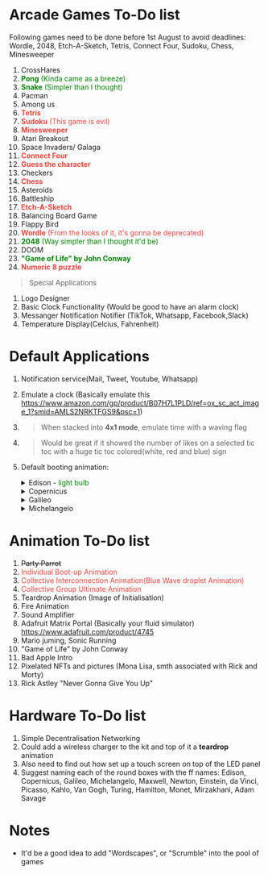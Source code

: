 # Arcade Games To-Do list

Following games need to be done before 1st August to avoid deadlines: Wordle, 2048, Etch-A-Sketch, Tetris, Connect Four, Sudoku, Chess, Minesweeper

1. CrossHares 
1. <span style="color: green">**Pong**  (Kinda came as a breeze)</span>
1. <span style="color: green">**Snake** (Simpler than I thought)</span>
1. Pacman
1. Among us
1. <span style="color: #ed463e">**Tetris**</span>
1. <span style="color: #ed463e">**Sudoku** (This game is evil)</span>
1. <span style="color: #ed463e">**Minesweeper**</span>
1. Atari Breakout
1. Space Invaders/ Galaga
1. <span style="color: #ed463e">**Connect Four**</span>
1. <span style="color: #ed463e">**Guess the character**</span>
1. Checkers
1. <span style="color: #ed463e">**Chess**</span>
1. Asteroids
1. Battleship
1. <span style="color: #ed463e">**Etch-A-Sketch**</span>
1. Balancing Board Game
1. Flappy Bird
1. <span style="color: #ed463e">**Wordle** (From the looks of it, it's gonna be deprecated)</span>
1. <span style="color: green">**2048** (Way simpler than I thought it'd be)</span>
1. DOOM 
1. <span style="color: green">**"Game of Life" by John Conway**</span>
1. <span style="color: #ed463e">**Numeric 8 puzzle**</span>

> Special Applications
1. Logo Designer
1. Basic Clock Functionality (Would be good to have an alarm clock)
1. Messanger Notification Notifier (TikTok, Whatsapp, Facebook,Slack)
1. Temperature Display(Celcius, Fahrenheit)

<span style="color: #ed463e"></span>

# Default Applications

1. Notification service(Mail, Tweet, Youtube, Whatsapp)
1. Emulate a clock (Basically emulate this https://www.amazon.com/gp/product/B07H7L1PLD/ref=ox_sc_act_image_1?smid=AMLS2NRKTFGS9&psc=1)

1. > When stacked into **4x1 mode**, emulate time with a waving flag
1. > Would be great if it showed the number of likes on a selected tic toc with a huge tic toc colored(white, red and blue) sign
1. Default booting animation:
    <details>
        <summary>Edison - <span style="color: green">light bulb</span></summary>
        <ul> 
            <li>Developed upon the incandescant(vacuum bulb)</li> 
            <li>Improved the Phonograph</li>
            <li>Developed upon motion pictures</li>
            <li>Came up with Alkaline Storage Batteries</li>
        </ul>
    </details>

    <details>
        <summary>Copernicus</summary> 
        <ul>
            <li>Came up with the idea of a 'heliocentric theory of the solar system'(Earth and other planets revolve around the sun)</li> 
        </ul>
    </details>
    
    
    <details>
        <summary>Galileo</summary>
        <ul>
            <li>Found Craters and mountains on the Moon</li>
            <li>Discovered the phases of Venus</li> 
            <li>Quantified Jupiter's moons</li>
            <li>Understood the structure of the Milky way</li>
        </ul> 
    </details>


    <details>
        <summary>Michelangelo</summary> 
    </details>

# Animation To-Do list

1. ~~Party Parrot~~
1. <span style="color: #ed463e">Individual Boot-up Animation</span>
1. <span style="color: #ed463e">Collective Interconnection Animation(Blue Wave droplet Animation)</span>
1. <span style="color: #ed463e">Collective Group Ultimate Animation</span>
1. Teardrop Animation (Image of Initialisation)
1. Fire Animation
1. Sound Amplifier
1. Adafruit Matrix Portal (Basically your fluid simulator) https://www.adafruit.com/product/4745
1. Mario juming, Sonic Running
1. "Game of Life" by John Conway
1. Bad Apple Intro
1. Pixelated NFTs and pictures (Mona Lisa, smth associated with Rick and Morty)
1. Rick Astley "Never Gonna Give You Up"

# Hardware To-Do list

1. Simple Decentralisation Networking
1. Could add a wireless charger to the kit and top of it a **teardrop** animation
1. Also need to find out how set up a touch screen on top of the LED panel
1. Suggest naming each of the round boxes with the ff names: Edison, Copernicus, Galileo, Michelangelo, Maxwell, Newton, Einstein, da Vinci, Picasso, Kahlo, Van Gogh, Turing, Hamilton, Monet, Mirzakhani, Adam Savage

# Notes

- It'd be a good idea to add "Wordscapes", or "Scrumble" into the pool of games
